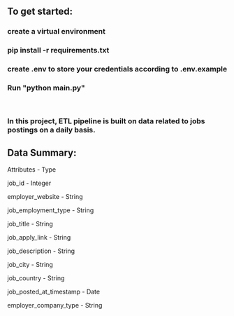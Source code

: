 ## To get started:

### create a virtual environment

### pip install -r requirements.txt

### create .env to store your credentials according to .env.example

### Run "python main.py"

<br>

### In this project, ETL pipeline is built on data related to jobs postings on a daily basis. 

<h2>Data Summary: </h2>

<p>Attributes - Type</p>
<p>job_id - Integer</p>
<p> employer_website - String</p>
<p>job_employment_type - String</p>
<p>job_title - String</p>
<p>job_apply_link - String</p>
<p>job_description - String</p>
<p>job_city - String</p>
<p>job_country - String</p>
<p>job_posted_at_timestamp - Date</p>
<p>employer_company_type - String</p>


